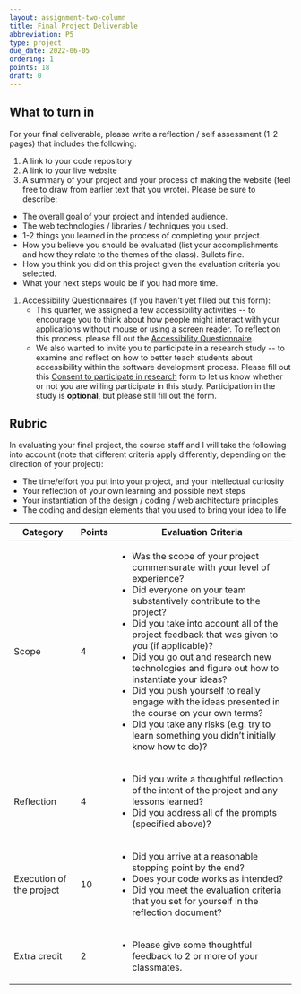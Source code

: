 ```yaml
---
layout: assignment-two-column
title: Final Project Deliverable
abbreviation: P5
type: project
due_date: 2022-06-05
ordering: 1 
points: 18
draft: 0
---
```


## What to turn in
For your final deliverable, please write a reflection / self assessment (1-2 pages) that includes the following:
1. A link to your code repository
1. A link to your live website
1. A summary of your project and your process of making the website (feel free to draw from earlier text that you wrote). Please be sure to describe:
  * The overall goal of your project and intended audience.
  * The web technologies / libraries / techniques you used.
  * 1-2 things you learned in the process of completing your project.
  * How you believe you should be evaluated (list your accomplishments and how they relate to the themes of the class). Bullets fine.
  * How you think you did on this project given the evaluation criteria you selected.
  * What your next steps would be if you had more time.
1. Accessibility Questionnaires (if you haven't yet filled out this form):
    * This quarter, we assigned a few accessibility activities -- to encourage you to think about how people might interact with your applications without mouse or using a screen reader. To reflect on this process, please fill out the <a href="https://forms.gle/3xAUsKk8fduZStoS7">Accessibility Questionnaire</a>.
    * We also wanted to invite you to participate in a research study -- to examine and reflect on how to better teach students about accessibility within the software development process. Please fill out this <a href="https://forms.gle/4pd9tfLbkPMubVr3A">Consent to participate in research</a> form to let us know whether or not you are willing participate in this study. Participation in the study is **optional**, but please still fill out the form.


## Rubric

In evaluating your final project, the course staff and I will take the following into account (note that different criteria apply differently, depending on the direction of your project):

* The time/effort you put into your project, and your intellectual curiosity
* Your reflection of your own learning and possible next steps
* Your instantiation of the design / coding / web architecture principles
* The coding and design elements that you used to bring your idea to life

<table>
    <thead>
        <tr>
            <th>Category</th>
            <th>Points</th>
            <th>Evaluation Criteria</th>
        </tr>
    </thead>
    <tbody>
        <tr>
            <td>Scope</td>
            <td>4</td>
            <td>
                <ul>
                    <li>Was the scope of your project commensurate with your level of experience?</li>
                    <li>Did everyone on your team substantively contribute to the project?</li>
                    <li>Did you take into account all of the project feedback that was given to you (if applicable)?</li>
                    <li>Did you go out and research new technologies and figure out how to instantiate your ideas?</li>
                    <li>Did you push yourself to really engage with the ideas presented in the course on your own terms? </li>
                    <li>Did you take any risks (e.g. try to learn something you didn’t initially know how to do)?</li>
                </ul>
            </td>
        </tr>
        <tr>
            <td>Reflection</td>
            <td>4</td>
            <td>
                <ul>
                    <li>Did you write a thoughtful reflection of the intent of the project and any lessons learned?</li>
                    <li>Did you address all of the prompts (specified above)?</li>
                </ul>
            </td>
        </tr>
        <tr>
            <td>Execution of the project</td>
            <td>10</td>
            <td>
                <ul>
                    <li>Did you arrive at a reasonable stopping point by the end?</li>
                    <li>Does your code works as intended?</li>
                    <li>Did you meet the evaluation criteria that you set for yourself in the reflection document?</li>
                </ul>
            </td>
        </tr>
        <tr>
            <td>Extra credit</td>
            <td>2</td>
            <td>
                <ul>
                    <li>Please give some thoughtful feedback to 2 or more of your classmates.</li>
                </ul>
            </td>
        </tr>
    </tbody>
</table>
